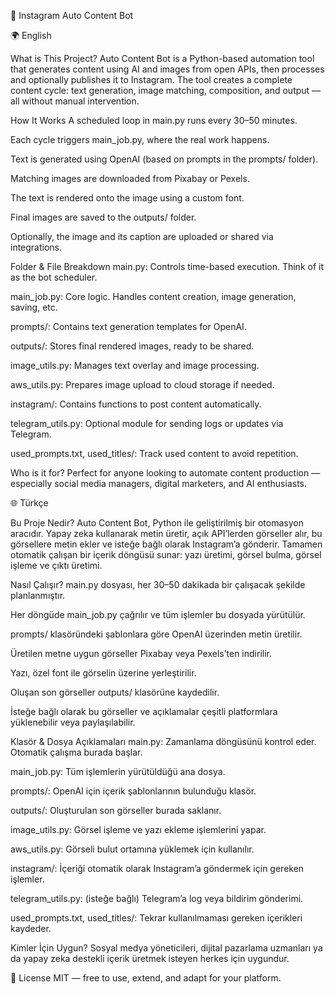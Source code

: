 🧠 Instagram Auto Content Bot

🌍 English

What is This Project?
Auto Content Bot is a Python-based automation tool that generates content using AI and images from open APIs, then processes and optionally publishes it to Instagram. The tool creates a complete content cycle: text generation, image matching, composition, and output — all without manual intervention.

How It Works
A scheduled loop in main.py runs every 30–50 minutes.

Each cycle triggers main_job.py, where the real work happens.

Text is generated using OpenAI (based on prompts in the prompts/ folder).

Matching images are downloaded from Pixabay or Pexels.

The text is rendered onto the image using a custom font.

Final images are saved to the outputs/ folder.

Optionally, the image and its caption are uploaded or shared via integrations.

Folder & File Breakdown
main.py: Controls time-based execution. Think of it as the bot scheduler.

main_job.py: Core logic. Handles content creation, image generation, saving, etc.

prompts/: Contains text generation templates for OpenAI.

outputs/: Stores final rendered images, ready to be shared.

image_utils.py: Manages text overlay and image processing.

aws_utils.py: Prepares image upload to cloud storage if needed.

instagram/: Contains functions to post content automatically.

telegram_utils.py: Optional module for sending logs or updates via Telegram.

used_prompts.txt, used_titles/: Track used content to avoid repetition.

Who is it for?
Perfect for anyone looking to automate content production — especially social media managers, digital marketers, and AI enthusiasts.

🌐 Türkçe

Bu Proje Nedir?
Auto Content Bot, Python ile geliştirilmiş bir otomasyon aracıdır. Yapay zeka kullanarak metin üretir, açık API’lerden görseller alır, bu görsellere metin ekler ve isteğe bağlı olarak Instagram’a gönderir. Tamamen otomatik çalışan bir içerik döngüsü sunar: yazı üretimi, görsel bulma, görsel işleme ve çıktı üretimi.

Nasıl Çalışır?
main.py dosyası, her 30–50 dakikada bir çalışacak şekilde planlanmıştır.

Her döngüde main_job.py çağrılır ve tüm işlemler bu dosyada yürütülür.

prompts/ klasöründeki şablonlara göre OpenAI üzerinden metin üretilir.

Üretilen metne uygun görseller Pixabay veya Pexels’ten indirilir.

Yazı, özel font ile görselin üzerine yerleştirilir.

Oluşan son görseller outputs/ klasörüne kaydedilir.

İsteğe bağlı olarak bu görseller ve açıklamalar çeşitli platformlara yüklenebilir veya paylaşılabilir.

Klasör & Dosya Açıklamaları
main.py: Zamanlama döngüsünü kontrol eder. Otomatik çalışma burada başlar.

main_job.py: Tüm işlemlerin yürütüldüğü ana dosya.

prompts/: OpenAI için içerik şablonlarının bulunduğu klasör.

outputs/: Oluşturulan son görseller burada saklanır.

image_utils.py: Görsel işleme ve yazı ekleme işlemlerini yapar.

aws_utils.py: Görseli bulut ortamına yüklemek için kullanılır.

instagram/: İçeriği otomatik olarak Instagram’a göndermek için gereken işlemler.

telegram_utils.py: (isteğe bağlı) Telegram’a log veya bildirim gönderimi.

used_prompts.txt, used_titles/: Tekrar kullanılmaması gereken içerikleri kaydeder.

Kimler İçin Uygun?
Sosyal medya yöneticileri, dijital pazarlama uzmanları ya da yapay zeka destekli içerik üretmek isteyen herkes için uygundur.


📄 License MIT — free to use, extend, and adapt for your platform.
